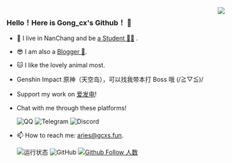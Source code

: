 <img align="right" src="https://github-readme-stats.vercel.app/api?username=Gongcxgithub&show_icons=true&icon_color=CE1D2D&text_color=718096&bg_color=ffffff&hide_title=true" />

### Hello！Here is Gong_cx's Github！ 👋

- 🔭 I live in NanChang and be [a Student 👨‍💻]() .
- 😎 I am also a [Blogger 📝](https://www.gcxstudio.cn).
- :cat: I like the lovely animal most.
- Genshin Impact 原神（天空岛），可以找我带本打 Boss 哦 (/≧▽≦)/
- Support my work on [爱发电](https://afdian.net/@GBCLStudio)!
- Chat with me through these platforms!


   ![QQ](https://img.shields.io/static/v1?label=%E8%85%BE%E8%AE%AF%20QQ&message=3175992523&color=orange&style=for-the-badge&labelColor=blue&logoColor=black&logo=Tencent%20QQ)   ![Telegram](https://img.shields.io/static/v1?label=Telegram&message=@Gong_cx&color=blue&style=for-the-badge&labelColor=green&logo=telegram)   ![Discord](https://img.shields.io/discord/879563083616489502?label=Discord%20%E6%9C%8D%E5%8A%A1%E5%99%A8&logo=discord&style=for-the-badge)

- 📫 How to reach me: aries@gcxs.fun.

   ![运行状态](https://img.shields.io/website?down_color=red&labelColor=blue&down_message=Offline%20%7C%20%E4%B8%8B%E7%BA%BF&label=%E4%B8%AA%E4%BA%BA%E4%BB%8B%E7%BB%8D%E9%A1%B5%E8%BF%90%E8%A1%8C%E7%8A%B6%E6%80%81&style=for-the-badge&up_color=green&up_message=Online%20%7C%20%E5%9C%A8%E7%BA%BF&url=https%3A%2F%2Fgcxstudio.cn "awa")   ![GitHub](https://img.shields.io/github/license/Gongcxgithub/Gongcxgithub?color=orange&labelColor=blue&label=%E6%88%91%E4%BB%AC%E6%AD%A3%E5%9C%A8%E4%BD%BF%E7%94%A8&logo=Github&style=for-the-badge)   [![Github Follow 人数](https://img.shields.io/badge/dynamic/json?color=orange&suffix=Fans&style=for-the-badge&labelColor=blue&label=Github%20Follow%20%E4%BA%BA%E6%95%B0&query=%24.data.totalSubs&url=https%3A%2F%2Fapi.spencerwoo.com%2Fsubstats%2F%3Fsource%3Dgithub%26queryKey%3DGongcxgithub&&logo=github)](https://github.com/Gongcxgithub)
